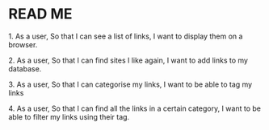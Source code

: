 <h1> READ ME </h1>

<p> 1. As a user,
So that I can see a list of links,
I want to display them on a browser. </p>


<p> 2. As a user,
So that I can find sites I like again,
I want to add links to my database. </p>


<p> 3. As a user,
So that I can categorise my links,
I want to be able to tag my links </p>


<p> 4. As a user,
So that I can find all the links in a certain category,
I want to be able to filter my links using their tag. </p>
